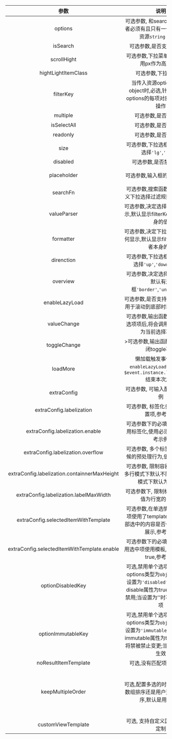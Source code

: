 | 参数        | 说明                                            | 类型        |   默认值    |
| :---------: | :--------------------------------------------: | :---------: | :-----------|
| options     | 可选参数, 和searchFn互斥，两者必须有且只有一个。下拉选项资源`string` `object`           |  Array      | `[]`        |
| isSearch    | 可选参数,是否支持过滤搜索                        | boolean      | `false`      |
| scrollHight | 可选参数,下拉菜单高度,建议使用px作为高度单位       | string       | `'300px'`    |
| hightLightItemClass | 可选参数,下拉高亮css                     | string      | `'bg-grey'`  |
| filterKey   | 当传入资源options类型为object时,必选,针对传入资源options的每项对应字段做过滤操作| string | `无`|
| multiple    | 可选参数,是否支持多选                            | boolean      | `false`      |
| isSelectAll | 可选参数,是否显示全选                            | boolean      | `false`      |
| readonly    | 可选参数,是否可以输入                            | boolean      | `true`       |
| size        | 可选参数,下拉选框尺寸,有三种选择`'lg'`,`''`,`'sm'`| string       | `''`         |
| disabled    | 可选参数,是否禁用下拉框                          | boolean      | `false`      |
| placeholder | 可选参数,输入框的placeholder                     | string      | `'Please Input keywords'`|
| searchFn    | 可选参数,搜索函数,当需要自定义下拉选择过滤规则时可以使用| function | `无`         |
| valueParser | 可选参数,决定选择框文字如何显示,默认显示filterKey字段或者本身的值  | function     | `无`         |
| formatter   | 可选参数,决定下拉框每项文字如何显示,默认显示filterKey字段或者本身的值| function     | `无`         |
| direnction  | 可选参数,下拉选框尺寸,有三种选择`'up'`,`'down'`,`'auto'`| string | `''`         |
| overview    | 可选参数,决定选择框样式显示,默认有边框`'border'`,`'underlined'`  | string      | `'border'`         |
| enableLazyLoad |可选参数,是否支持数据懒加载，用于滚动到底部时动态请求数据| boolean | `false`         |
| valueChange | 可选参数,输出函数,当选中某个选项项后,将会调用此函数,参数为当前选择项的值 | function      | `无`         |
| toggleChange|>可选参数,输出函数,下拉打开关闭toggle事件 | function      | `无`         |
| loadMore    | 懒加载触发事件，配合`enableLazyLoad`使用，使用`$event.instance.loadFinish()`结束本次加载 | function      | `无`         |
| extraConfig | 可选参数, 可输入配置项 参考示例                  | Object      | 不适用         |
| extraConfig.labelization | 可选参数, 标签化多选结果的配置项,参考示例 | Object      | 不适用         |
| extraConfig.labelization.enable | 可选参数下的必填参数, 是否启用标签化,使用必须置为true,参考示例 | boolean      | `false`         |
| extraConfig.labelization.overflow | 可选参数, 多个标签超出容器时候的预处理行为,值为`'normal' | 'scroll-y' | 'multiple-line' | string` 对应默认隐藏,纵向滚动、自动变多行 和自定义类| string      | `''`         |
| extraConfig.labelization.containnerMaxHeight | 可选参数, 限制容器最高高度。 多行模式下默认不限制高度,单行模式下默认为1.8em | string      | `'1.8em'`/`不限制`         |
| extraConfig.labelization.labelMaxWidth | 可选参数下, 限制标签宽度,默认值为行宽的100% | string      | `'100%'`         |
| extraConfig.selectedItemWithTemplate|可选参数,在单选情况下,显示选项使用了template的情况下,顶部选中的内容是否也以template展示,参考示例| Object      | 不适用        |
| extraConfig.selectedItemWithTemplate.enable | 可选参数下的必填参数, 是否启用选中项使用模板,使用必须置为true,参考示例| boolean      | `无`         |
| optionDisabledKey| 可选,禁用单个选项;当传入资源options类型为`objectObj`,比如设置为`'disabled'`,则当对象的disable属性为true时,该选项将禁用;当设置为''时不禁用单个选项| string      | `''`         |
| optionImmutableKey|可选,禁用单个选项;当传入资源options类型为`objectObj`,比如设置为`'immutable'`,则当对象的immutable属性为true时,该选项将禁被禁止变更;当设置为''时不生效 | string      | `''`         |
| noResultItemTemplate | 可选,没有匹配项的展示结果 | TemplateRef      | `无`         |
| keepMultipleOrder | 可选,配置多选的时候是否维持原数组排序还是用户选择的顺序排序,默认是用户顺序| `'origin'`源数组排序,`'user-select'`用户选择顺序排序    | `'user-select'`         |
| customViewTemplate | 可选, 支持自定义区域显示内容定制 | TemplateRef      | `无`         |
